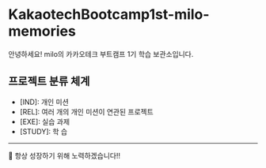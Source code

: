 # KakaotechBootcamp1st-milo-memories

안녕하세요! milo의 카카오테크 부트캠프 1기 학습 보관소입니다.

## 프로젝트 분류 체계

- [IND]: 개인 미션
- [REL]: 여러 개의 개인 미션이 연관된 프로젝트
- [EXE]: 실습 과제
- [STUDY]: 학 습


---

🚀 항상 성장하기 위해 노력하겠습니다!!

